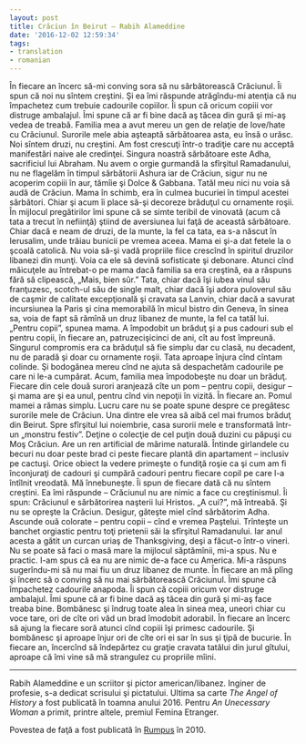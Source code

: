 ```yaml
---
layout: post
title: Crăciun în Beirut – Rabih Alameddine
date: '2016-12-02 12:59:34'
tags:
- translation
- romanian
---
```


În fiecare an încerc să-mi conving sora să nu sărbătorească Crăciunul. Îi spun că noi nu sîntem creştini. Şi ea îmi răspunde atrăgîndu-mi atenţia că nu împachetez cum trebuie cadourile copiilor. Îi spun că oricum copiii vor distruge ambalajul. Îmi spune că ar fi bine dacă aş tăcea din gură şi mi-aş vedea de treabă.
Familia mea a avut mereu un gen de relaţie de love/hate cu Crăciunul. Surorile mele abia aşteaptă sărbătoarea asta, eu însă o urăsc.
Noi sîntem druzi, nu creştini. Am fost crescuţi într-o tradiţie care nu acceptă manifestări naive ale credinţei. Singura noastră sărbătoare este Adha, sacrificiul lui Abraham. Nu avem o orgie gurmandă la sfîrşitul Ramadanului, nu ne flagelăm în timpul sărbătorii Ashura iar de Crăciun, sigur nu ne acoperim copiii în aur, tămîie şi Dolce & Gabbana.
Tatăl meu nici nu voia să audă de Crăciun. Mama în schimb, era în culmea bucuriei în timpul acestei sărbători. Chiar şi acum îi place să-şi decoreze brăduţul cu ornamente roşii. În mijlocul pregătirilor îmi spune că se simte teribil de vinovată (acum că tata a trecut în nefiinţă) ştiind de aversiunea lui faţă de această sărbătoare.
Chiar dacă e neam de druzi, de la munte, la fel ca tata, ea s-a născut în Ierusalim, unde trăiau bunicii pe vremea aceea. Mama ei şi-a dat fetele la o şcoală catolică. Nu voia să-şi vadă propriile fiice crescînd în spiritul druzilor libanezi din munţi. Voia ca ele să devină sofisticate şi debonare. Atunci cînd măicuţele au întrebat-o pe mama dacă familia sa era creştină, ea a răspuns fără să clipească, „Mais, bien sûr.”
Tata, chiar dacă îşi iubea vinul său franţuzesc, scotch-ul său de single malt, chiar dacă îşi adora puloverul său de caşmir de calitate excepţională şi cravata sa Lanvin, chiar dacă a savurat incursiunea la Paris şi cina memorabilă în micul bistro din Geneva, în sinea sa, voia de fapt să rămînă un druz libanez de munte, la fel ca tatăl lui.
„Pentru copii”, spunea mama. A împodobit un brăduţ şi a pus cadouri sub el pentru copii, în fiecare an, patruzecişicinci de ani, cît au fost împreună. Singurul compromis era ca brăduţul să fie simplu dar cu clasă, nu decadent, nu de paradă şi doar cu ornamente roşii. Tata aproape înjura cînd cîntam colinde. Şi bodogănea mereu cînd ne ajuta să despachetăm cadourile pe care ni le-a cumpărat.
Acum, familia mea împodobeşte nu doar un brăduţ. Fiecare din cele două surori aranjează cîte un pom – pentru copii, desigur – şi mama are şi ea unul, pentru cînd vin nepoţii în vizită.
În fiecare an.
Pomul mamei a rămas simplu. Lucru care nu se poate spune despre ce pregătesc surorile mele de Crăciun. Una dintre ele vrea să aibă cel mai frumos brăduţ din Beirut. Spre sfîrşitul lui noiembrie, casa surorii mele e transformată într-un „monstru festiv”. Deţine o colecţie de cel puţin două duzini cu păpuşi cu Moş Crăciun. Are un ren artificial de mărime naturală. Întinde girlandele cu becuri nu doar peste brad ci peste fiecare plantă din apartament – inclusiv pe cactuşi. Orice obiect la vedere primeşte o fundiţă roşie ca şi cum am fi înconjuraţi de cadouri şi cumpără cadouri pentru fiecare copil pe care l-a întîlnit vreodată.
Mă înnebuneşte. Îi spun de fiecare dată că nu sîntem creştini. Ea îmi răspunde – Crăciunul nu are nimic a face cu creştinismul. Îi spun: Crăciunul e sărbătorirea naşterii lui Hristos. „A cui?”, mă întreabă.
Şi nu se opreşte la Crăciun. Desigur, găteşte miel cînd sărbătorim Adha. Ascunde ouă colorate – pentru copii – cînd e vremea Paştelui. Trînteşte un banchet orgiastic pentru toţi prietenii săi la sfîrşitul Ramadanului. Iar anul acesta a gătit un curcan uriaş de Thanksgiving, deşi a făcut-o într-o vineri. Nu se poate să faci o masă mare la mijlocul săptămînii, mi-a spus. Nu e practic.
I-am spus că ea nu are nimic de-a face cu America. Mi-a răspuns sugerîndu-mi să nu mai fiu un druz libanez de munte.
În fiecare an mă plîng şi încerc să o conving să nu mai sărbătorească Crăciunul. Îmi spune că împachetez cadourile anapoda. Îi spun că copiii oricum vor distruge ambalajul. Îmi spune că ar fi bine dacă aş tăcea din gură şi mi-aş face treaba bine.
Bombănesc şi îndrug toate alea în sinea mea, uneori chiar cu voce tare, ori de cîte ori văd un brad îmodobit adorabil. În fiecare an încerc să ajung la fiecare soră atunci cînd copiii îşi primesc cadourile. Şi bombănesc şi aproape înjur ori de cîte ori ei sar în sus şi ţipă de bucurie.
În fiecare an, încercînd să îndepărtez cu graţie cravata tatălui din jurul gîtului, aproape că îmi vine să mă strangulez cu propriile mîini.

---
Rabih Alameddine e un scriitor şi pictor american/libanez. Inginer de profesie, s-a dedicat scrisului şi pictatului. Ultima sa carte *The Angel of History* a fost publicată în toamna anului 2016. Pentru *An Unecessary Woman* a primit, printre altele, premiul Femina Etranger.

Povestea de faţă a fost publicată în [Rumpus](http://therumpus.net/2010/12/christmas-in-beirut/) în 2010.